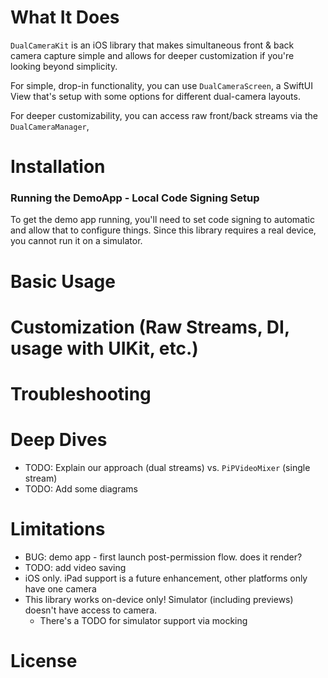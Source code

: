 # What It Does

`DualCameraKit` is an iOS library that makes simultaneous front & back camera capture simple and allows for deeper customization if you're looking beyond simplicity.

For simple, drop-in functionality, you can use `DualCameraScreen`, a SwiftUI View that's setup with some options for different dual-camera layouts.

For deeper customizability, you can access raw front/back streams via the `DualCameraManager`,

# Installation

### Running the DemoApp - Local Code Signing Setup

To get the demo app running, you'll need to set code signing to automatic and allow that to configure things.
Since this library requires a real device, you cannot run it on a simulator. 

# Basic Usage

# Customization (Raw Streams, DI, usage with UIKit, etc.)

# Troubleshooting

# Deep Dives

- TODO: Explain our approach (dual streams) vs. `PiPVideoMixer` (single stream)
- TODO: Add some diagrams

# Limitations

- BUG: demo app - first launch post-permission flow. does it render?
- TODO: add video saving
- iOS only. iPad support is a future enhancement, other platforms only have one camera
- This library works on-device only! Simulator (including previews) doesn't have access to camera.
  - There's a TODO for simulator support via mocking

# License

